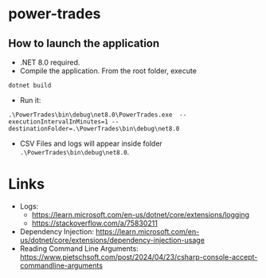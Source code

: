 # power-trades

## How to launch the application

- .NET 8.0 required. 
- Compile the application. From the root folder, execute

```
dotnet build
```

- Run it:

```
.\PowerTrades\bin\debug\net8.0\PowerTrades.exe  --executionIntervalInMinutes=1 --destinationFolder=.\PowerTrades\bin\debug\net8.0
````

- CSV Files and logs will appear inside folder `.\PowerTrades\bin\debug\net8.0`.

# Links

- Logs:
	- https://learn.microsoft.com/en-us/dotnet/core/extensions/logging
	- https://stackoverflow.com/a/75830211
- Dependency Injection: https://learn.microsoft.com/en-us/dotnet/core/extensions/dependency-injection-usage
- Reading Command Line Arguments: https://www.pietschsoft.com/post/2024/04/23/csharp-console-accept-commandline-arguments